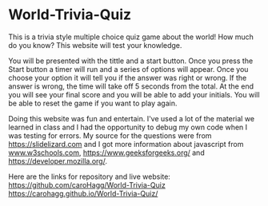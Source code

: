 # World-Trivia-Quiz
This is a trivia style multiple choice quiz game about the world! How much do you know? This website will test your knowledge. 

You will be presented with the tittle and a start button. Once you press the Start button a timer will run and a series of options will appear. Once you choose your option it will tell you if the answer was right or wrong. If the answer is wrong, the time will take off 5 seconds from the total. At the end you will see your final score and you will be able to add your initials. You will be able to reset the game if you want to play again.

Doing this website was fun and entertain. I've used a lot of the material we learned in class and I had the opportunity to debug my own code when I was testing for errors. 
My source for the questions were from https://slidelizard.com and I got more information about javascript from www.w3schools.com, https://www.geeksforgeeks.org/ and https://developer.mozilla.org/.

Here are the links for repository and live website:
https://github.com/caroHagg/World-Trivia-Quiz
 https://carohagg.github.io/World-Trivia-Quiz/

